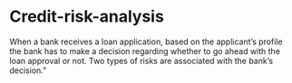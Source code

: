 # Credit-risk-analysis
When a bank receives a loan application, based on the applicant’s profile the bank has to make a decision regarding whether to go ahead with the loan approval or not. Two types of risks are associated with the bank’s decision."
